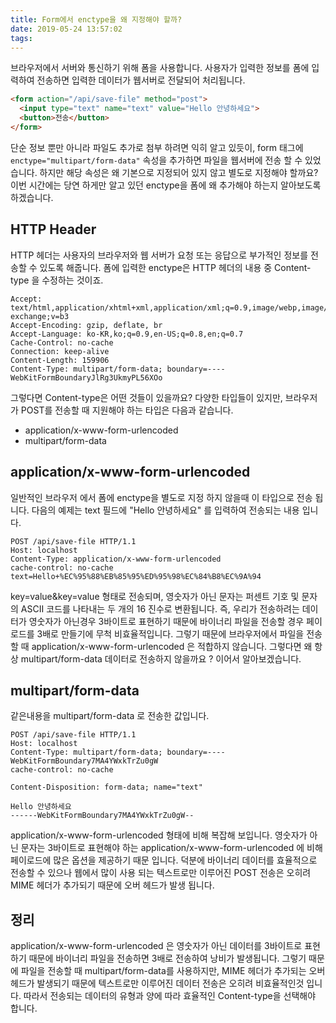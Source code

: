 ```yaml
---
title: Form에서 enctype을 왜 지정해야 할까?
date: 2019-05-24 13:57:02
tags:
---
```


브라우저에서 서버와 통신하기 위해 폼을 사용합니다.
사용자가 입력한 정보를 폼에 입력하여 전송하면 입력한 데이터가 웹서버로 전달되어 처리됩니다.

```html
<form action="/api/save-file" method="post">
  <input type="text" name="text" value="Hello 안녕하세요">
  <button>전송</button>
</form>
```

단순 정보 뿐만 아니라 파일도 추가로 첨부 하려면 익히 알고 있듯이, form 태그에 `enctype="multipart/form-data"` 속성을 추가하면 파일을 웹서버에 전송 할 수 있었습니다.
하지만 해당 속성은 왜 기본으로 지정되어 있지 않고 별도로 지정해야 할까요?
이번 시간에는 당연 하게만 알고 있던 enctype을 폼에 왜 추가해야 하는지 알아보도록 하겠습니다.

## HTTP Header

HTTP 헤더는 사용자의 브라우저와 웹 서버가 요청 또는 응답으로 부가적인 정보를 전송할 수 있도록 해줍니다.
폼에 입력한 enctype은 HTTP 헤더의 내용 중 Content-type 을 수정하는 것이죠.


    Accept: text/html,application/xhtml+xml,application/xml;q=0.9,image/webp,image/apng,*/*;q=0.8,application/signed-exchange;v=b3
    Accept-Encoding: gzip, deflate, br
    Accept-Language: ko-KR,ko;q=0.9,en-US;q=0.8,en;q=0.7
    Cache-Control: no-cache
    Connection: keep-alive
    Content-Length: 159906
    Content-Type: multipart/form-data; boundary=----WebKitFormBoundaryJlRg3UkmyPL56XOo


그렇다면 Content-type은 어떤 것들이 있을까요?
다양한 타입들이 있지만, 브라우저가 POST를 전송할 때 지원해야 하는 타입은 다음과 같습니다.

- application/x-www-form-urlencoded
- multipart/form-data

## application/x-www-form-urlencoded

일반적인 브라우저 에서 폼에 enctype을 별도로 지정 하지 않을때 이 타입으로 전송 됩니다.
다음의 예제는 text 필드에 "Hello 안녕하세요" 를 입력하여 전송되는 내용 입니다.

    POST /api/save-file HTTP/1.1
    Host: localhost
    Content-Type: application/x-www-form-urlencoded
    cache-control: no-cache
    text=Hello+%EC%95%88%EB%85%95%ED%95%98%EC%84%B8%EC%9A%94

key=value&key=value 형태로 전송되며, 영숫자가 아닌 문자는 퍼센트 기호 및 문자의 ASCII 코드를 나타내는 두 개의 16 진수로 변환됩니다.
즉, 우리가 전송하려는 데이터가 영숫자가 아닌경우 3바이트로 표현하기 때문에 바이너리 파일을 전송할 경우 페이로드를 3배로 만들기에 무척 비효율적입니다.
그렇기 때문에 브라우저에서 파일을 전송할 때 application/x-www-form-urlencoded 은 적합하지 않습니다.
그렇다면 왜 항상 multipart/form-data 데이터로 전송하지 않을까요 ?
이어서 알아보겠습니다.

## multipart/form-data

같은내용을  multipart/form-data 로 전송한 값입니다.

    POST /api/save-file HTTP/1.1
    Host: localhost
    Content-Type: multipart/form-data; boundary=----WebKitFormBoundary7MA4YWxkTrZu0gW
    cache-control: no-cache
    
    Content-Disposition: form-data; name="text"
    
    Hello 안녕하세요
    ------WebKitFormBoundary7MA4YWxkTrZu0gW--

application/x-www-form-urlencoded 형태에 비해 복잡해 보입니다.
영숫자가 아닌 문자는 3바이트로 표현해야 하는 application/x-www-form-urlencoded 에 비해 페이로드에 많은 옵션을 제공하기 때문 입니다.
덕분에 바이너리 데이터를 효율적으로 전송할 수 있으나 웹에서 많이 사용 되는 텍스트로만 이루어진 POST 전송은 오히려 MIME 헤더가 추가되기 때문에 오버 헤드가 발생 됩니다.

## 정리

application/x-www-form-urlencoded 은 영숫자가 아닌 데이터를 3바이트로 표현하기 때문에 바이너리 파일을 전송하면 3배로 전송하여 낭비가 발생됩니다.
그렇기 때문에 파일을 전송할 때 multipart/form-data를 사용하지만, MIME 헤더가 추가되는 오버헤드가 발생되기 때문에 텍스트로만 이루어진 데이터 전송은 오히려 비효율적인것 입니다.
따라서 전송되는 데이터의 유형과 양에 따라 효율적인 Content-type을 선택해야 합니다.